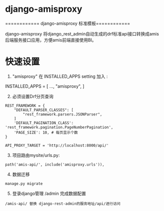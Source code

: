 
# django-amisproxy
============ django-amisproxy 标准模板============ 

django-amisproxy 将django_rest_admin自动生成的drf标准api接口转换成amis后端服务接口应用，方便amis前端直接使用BI。

# 快速设置
1. "amisproxy" 在 INSTALLED_APPS setting 加入 :

INSTALLED_APPS = [ ..., "amisproxy", ]

2. 必须设置Drf分页查询
```
REST_FRAMEWORK = {
    "DEFAULT_PARSER_CLASSES": [
        "rest_framework.parsers.JSONParser",
    ]
    'DEFAULT_PAGINATION_CLASS': 'rest_framework.pagination.PageNumberPagination', 
    'PAGE_SIZE': 10, # 每页显示个数
}

API_PROXY_TARGET = 'http://localhost:8000/api/'

```
3. 项目路由mysite/urls.py:
```
path('amis-api/', include('amisproxy.urls')),
````
4. 数据迁移
```
manage.py migrate 
```
5. 登录django管理 /admin 完成数据配置
```
/amis-api/ 替换 django-rest-admin的服务地址/api/进行访问
```

